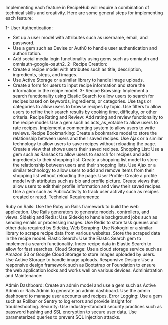 Implementing each feature in RecipeHub will require a combination of technical skills and creativity. Here are some general steps for implementing each feature:

1- User Authentication:
- Set up a user model with attributes such as username, email, and password.
- Use a gem such as Devise or Auth0 to handle user authentication and authorization.
- Add social media login functionality using gems such as omniauth and omniauth-google-oauth2.
2- Recipe Creation:
- Create a recipe model with attributes such as title, description, ingredients, steps, and images.
- Use Active Storage or a similar library to handle image uploads.
- Create a form for users to input recipe information and store the information in the recipe model.
3- Recipe Browsing:
Implement a search functionality using Elastic Search to allow users to search for recipes based on keywords, ingredients, or categories.
Use tags or categories to allow users to browse recipes by topic.
Use filters to allow users to refine their search results by cooking time, difficulty, or other criteria.
Recipe Rating and Review:
Add rating and review functionality to the recipe model.
Use a gem such as acts_as_votable to allow users to rate recipes.
Implement a commenting system to allow users to write reviews.
Recipe Bookmarking:
Create a bookmarks model to store the relationship between users and their saved recipes.
Use Ajax or a similar technology to allow users to save recipes without reloading the page.
Create a view that shows users their saved recipes.
Shopping List:
Use a gem such as Ransack to allow users to search for recipes and add ingredients to their shopping list.
Create a shopping list model to store the relationship between users and their shopping lists.
Use Ajax or a similar technology to allow users to add and remove items from their shopping list without reloading the page.
User Profile:
Create a profile model with attributes such as bio and profile picture.
Create views that allow users to edit their profile information and view their saved recipes.
Use a gem such as PublicActivity to track user activity such as recipes created or rated.
Technical Requirements:

Ruby on Rails:
Use the Ruby on Rails framework to build the web application.
Use Rails generators to generate models, controllers, and views.
Sidekiq and Redis:
Use Sidekiq to handle background jobs such as sending emails or processing images.
Use Redis to store task queues and other data required by Sidekiq.
Web Scraping:
Use Nokogiri or a similar library to scrape recipe data from various websites.
Store the scraped data in the recipe model.
Elastic Search:
Use the Elastic Search gem to implement a search functionality.
Index recipe data in Elastic Search to allow for fast searches.
Cloud Storage:
Use a cloud storage service such as Amazon S3 or Google Cloud Storage to store images uploaded by users.
Use Active Storage to handle image uploads.
Responsive Design:
Use a responsive design framework such as Bootstrap or Foundation to ensure the web application looks and works well on various devices.
Administration and Maintenance:

Admin Dashboard:
Create an admin model and use a gem such as Active Admin or Rails Admin to generate an admin dashboard.
Use the admin dashboard to manage user accounts and recipes.
Error Logging:
Use a gem such as Rollbar or Sentry to log errors and provide insight for troubleshooting.
Security:
Use industry-standard security practices such as password hashing and SSL encryption to secure user data.
Use parameterized queries to prevent SQL injection attacks.